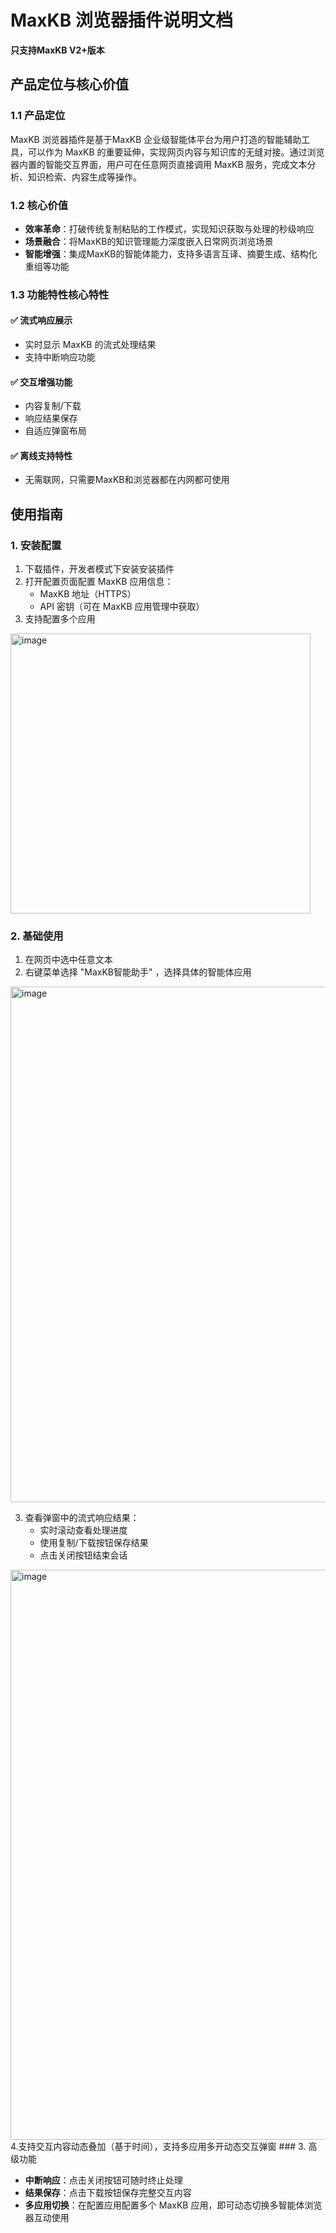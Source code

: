 # MaxKB 浏览器插件说明文档
**只支持MaxKB V2+版本**
## 产品定位与核心价值

### 1.1 产品定位

MaxKB 浏览器插件是基于MaxKB 企业级智能体平台为用户打造的智能辅助工具，可以作为 MaxKB 的重要延伸，实现网页内容与知识库的无缝对接。通过浏览器内置的智能交互界面，用户可在任意网页直接调用 MaxKB 服务，完成文本分析、知识检索、内容生成等操作。

### 1.2 核心价值

- **效率革命**：打破传统复制粘贴的工作模式，实现知识获取与处理的秒级响应
- **场景融合**：将MaxKB的知识管理能力深度嵌入日常网页浏览场景
- **智能增强**：集成MaxKB的智能体能力，支持多语言互译、摘要生成、结构化重组等功能

### 1.3 功能特性核心特性

#### ✅ 流式响应展示

- 实时显示 MaxKB 的流式处理结果
- 支持中断响应功能

#### ✅ 交互增强功能

- 内容复制/下载
- 响应结果保存
- 自适应弹窗布局

#### ✅ 离线支持特性

- 无需联网，只需要MaxKB和浏览器都在内网都可使用

## 使用指南

### 1. 安装配置

1. 下载插件，开发者模式下安装安装插件
2. 打开配置页面配置 MaxKB 应用信息：
   - MaxKB 地址（HTTPS）
   - API 密钥（可在 MaxKB 应用管理中获取）
3. 支持配置多个应用
<img width="480" height="448" alt="image" src="https://github.com/user-attachments/assets/69ea3e3f-aa7c-43bc-8680-ed852285a49d" />

### 2. 基础使用

1. 在网页中选中任意文本
2. 右键菜单选择 "MaxKB智能助手" ，选择具体的智能体应用
<img width="1321" height="825" alt="image" src="https://github.com/user-attachments/assets/11242ce3-b84f-459d-aefd-ba964c09dee7" />

3. 查看弹窗中的流式响应结果：
   - 实时滚动查看处理进度
   - 使用复制/下载按钮保存结果
   - 点击关闭按钮结束会话
<img width="1318" height="912" alt="image" src="https://github.com/user-attachments/assets/7fdc8bb0-819f-4e2d-9bdb-0bdde759d8bc" />
4.支持交互内容动态叠加（基于时间），支持多应用多开动态交互弹窗
### 3. 高级功能

- **中断响应**：点击关闭按钮可随时终止处理
- **结果保存**：点击下载按钮保存完整交互内容
- **多应用切换**：在配置应用配置多个 MaxKB 应用，即可动态切换多智能体浏览器互动使用

